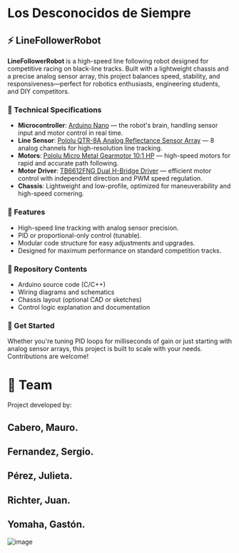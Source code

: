 # Los Desconocidos de Siempre
## ⚡ LineFollowerRobot

**LineFollowerRobot** is a high-speed line following robot designed for competitive racing on black-line tracks. Built with a lightweight chassis and a precise analog sensor array, this project balances speed, stability, and responsiveness—perfect for robotics enthusiasts, engineering students, and DIY competitors.

### 🔧 Technical Specifications

* **Microcontroller**: [Arduino Nano](https://store.arduino.cc/products/arduino-nano) — the robot's brain, handling sensor input and motor control in real time.
* **Line Sensor**: [Pololu QTR-8A Analog Reflectance Sensor Array](https://www.pololu.com/product/960) — 8 analog channels for high-resolution line tracking.
* **Motors**: [Pololu Micro Metal Gearmotor 10:1 HP](https://www.pololu.com/product/1093) — high-speed motors for rapid and accurate path following.
* **Motor Driver**: [TB6612FNG Dual H-Bridge Driver](https://www.sparkfun.com/products/14451) — efficient motor control with independent direction and PWM speed regulation.
* **Chassis**: Lightweight and low-profile, optimized for maneuverability and high-speed cornering.

### 🧠 Features

* High-speed line tracking with analog sensor precision.
* PID or proportional-only control (tunable).
* Modular code structure for easy adjustments and upgrades.
* Designed for maximum performance on standard competition tracks.

### 📂 Repository Contents

* Arduino source code (C/C++)
* Wiring diagrams and schematics
* Chassis layout (optional CAD or sketches)
* Control logic explanation and documentation

### 🚀 Get Started

Whether you're tuning PID loops for milliseconds of gain or just starting with analog sensor arrays, this project is built to scale with your needs. Contributions are welcome!

# 👥 Team
Project developed by:

## Cabero, Mauro. 

## Fernandez, Sergio. 

## Pérez, Julieta.

## Richter, Juan.

## Yomaha, Gastón.

![image](https://github.com/user-attachments/assets/a5fbad09-8d54-4fb5-b7a3-0f29d2f788ca)


